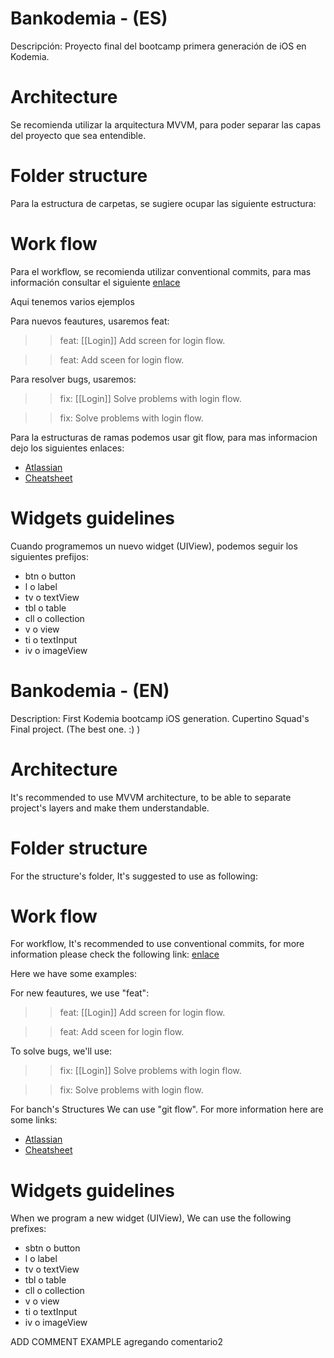 #  Bankodemia - (ES)

Descripción: Proyecto final del bootcamp primera generación de iOS en Kodemia.

# Architecture

Se recomienda utilizar la arquitectura MVVM, para poder separar las capas del proyecto que sea entendible.

# Folder structure

Para la estructura de carpetas, se sugiere ocupar las siguiente estructura: 



# Work flow

Para el workflow, se recomienda utilizar conventional commits, para mas información consultar el siguiente [enlace](https://www.conventionalcommits.org/en/v1.0.0/)


Aqui tenemos varios ejemplos

Para nuevos feautures, usaremos feat:

>> feat: [[Login]] Add screen for login flow.

>> feat: Add sceen for login flow.


Para resolver bugs, usaremos: 

>> fix: [[Login]] Solve problems with login flow.

>> fix: Solve problems with login flow.

Para la estructuras de ramas podemos usar git flow, para mas informacion dejo los siguientes enlaces: 

* [Atlassian](https://www.atlassian.com/es/git/tutorials/comparing-workflows/gitflow-workflow)
* [Cheatsheet](http://danielkummer.github.io/git-flow-cheatsheet/index.html)


# Widgets guidelines

Cuando programemos un nuevo widget (UIView), podemos seguir los siguientes prefijos: 

* btn o button
* l o label
* tv o textView
* tbl o table
* cll o collection
* v o view
* ti o textInput
* iv o imageView


#  Bankodemia - (EN)

Description: First Kodemia bootcamp iOS generation. Cupertino Squad's Final project. (The best one. :) )

# Architecture

It's recommended to use MVVM architecture, to be able to separate project's layers and make them understandable.

# Folder structure

 For the structure's folder, It's suggested to use as following:

# Work flow

For workflow, It's recommended to use conventional commits, for more information please check the following link:
[enlace](https://www.conventionalcommits.org/en/v1.0.0/)


Here we have some examples:

For new feautures, we use "feat":

>> feat: [[Login]] Add screen for login flow.

>> feat: Add sceen for login flow.


To solve bugs, we'll use: 

>> fix: [[Login]] Solve problems with login flow.

>> fix: Solve problems with login flow.

For banch's Structures We can use "git flow". For more information here are some links:

* [Atlassian](https://www.atlassian.com/es/git/tutorials/comparing-workflows/gitflow-workflow)
* [Cheatsheet](http://danielkummer.github.io/git-flow-cheatsheet/index.html)

# Widgets guidelines

When we program a new widget (UIView), We can use the following prefixes: 

* sbtn o button
* l o label
* tv o textView
* tbl o table
* cll o collection
* v o view
* ti o textInput
* iv o imageView

ADD COMMENT EXAMPLE
agregando comentario2
